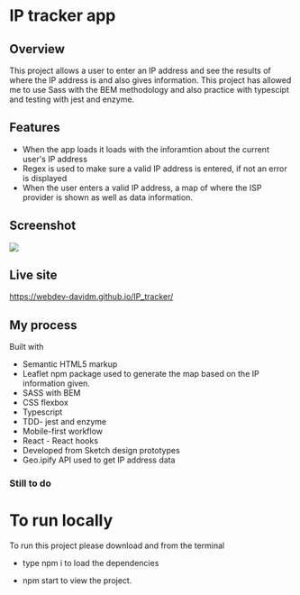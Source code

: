 # IP tracker app

## Overview

This project allows a user to enter an IP address and see the results of where the IP address is and also gives information. This project has allowed me to use Sass with the BEM methodology and also practice with typescipt and testing with jest and enzyme.

## Features

- When the app loads it loads with the inforamtion about the current user's IP address
- Regex is used to make sure a valid IP address is entered, if not an error is displayed
- When the user enters a valid IP address, a map of where the ISP provider is shown as well as data information.

## Screenshot

![](/public/images/screenshot.png)

## Live site

https://webdev-davidm.github.io/IP_tracker/

## My process

Built with

- Semantic HTML5 markup
- Leaflet npm package used to generate the map based on the IP information given.
- SASS with BEM
- CSS flexbox
- Typescript
- TDD- jest and enzyme
- Mobile-first workflow
- React - React hooks
- Developed from Sketch design prototypes
- Geo.ipify API used to get IP address data

### Still to do

# To run locally

To run this project please download and from the terminal

- type npm i to load the dependencies

- npm start to view the project.
